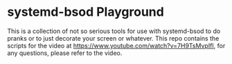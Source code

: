 # systemd-bsod Playground

This is a collection of not so serious tools for use with systemd-bsod to do pranks or to just decorate your screen or whatever. This repo contains the scripts for the video at https://www.youtube.com/watch?v=7H9TsMvpIfI, for any questions, please refer to the video.
